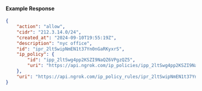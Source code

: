 <!-- Code generated for API Clients. DO NOT EDIT. -->

#### Example Response

```json
{
	"action": "allow",
	"cidr": "212.3.14.0/24",
	"created_at": "2024-09-10T19:55:19Z",
	"description": "nyc office",
	"id": "ipr_2ltSwipNmEN1t37Yn0nGaRKyxrS",
	"ip_policy": {
		"id": "ipp_2ltSwg4pp2KSZI9NaQZ6VPgzQZ5",
		"uri": "https://api.ngrok.com/ip_policies/ipp_2ltSwg4pp2KSZI9NaQZ6VPgzQZ5"
	},
	"uri": "https://api.ngrok.com/ip_policy_rules/ipr_2ltSwipNmEN1t37Yn0nGaRKyxrS"
}
```
